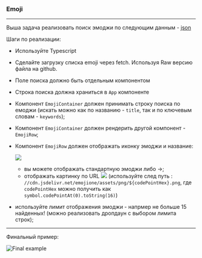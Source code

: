 ### Emoji

---

Выша задача реализовать поиск эмоджи по следующим данным - [json](./emojiList.json)

Шаги по реализации:

- Используйте Typescript
- Сделайте загрузку списка emoji через fetch. Используя Raw версию файла на github.
- Поле поиска должно быть отдельным компонентом
- Строка поиска должна храниться в `App` компоненте
- Компонент `EmojiContainer` должен принимать строку поиска по емоджи (искать можно как по названию - `title`, так и по ключевым словам - `keywords`);
- Компонент `EmojiContainer` должен рендерить другой компонент - `EmojiRow`;
- Компонент `EmojiRow` должен отображать иконку эмоджи и название:

  ![](https://user-images.githubusercontent.com/15867703/119798498-dd9f7280-bee3-11eb-9bd6-1ff1a94f669e.png)

  - вы можете отображать стандартную эмоджи либо ->;
  - отображать картинку по URL [![](https://data.jsdelivr.com/v1/package/npm/emojione/badge)](https://www.jsdelivr.com/package/npm/emojione) (используйте след путь : `//cdn.jsdelivr.net/emojione/assets/png/${codePointHex}.png`, где `codePointHex` можно получить как `symbol.codePointAt(0).toString(16)`)

- используйте лимит отображения эмоджи - напрмер не больше 15 найденных! (можно реализовать дропдаун с выбором лимита строк);

---

Финальный пример:

![Final example](https://user-images.githubusercontent.com/15867703/119798506-ded09f80-bee3-11eb-997a-b0a9ddc1d23b.gif)
